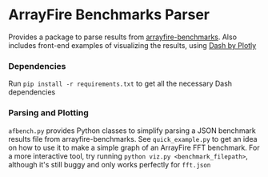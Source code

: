 # ArrayFire Benchmarks Parser
Provides a package to parse results from [arrayfire-benchmarks](https://github.com/umar456/arrayfire-benchmarks). Also includes front-end examples of visualizing the results, using [Dash by Plotly](https://plot.ly/products/dash/)

### Dependencies
Run `pip install -r requirements.txt` to get all the necessary Dash dependencies

### Parsing and Plotting
`afbench.py` provides Python classes to simplify parsing a JSON benchmark results file from arrayfire-benchmarks. See `quick_example.py` to get an idea on how to use it to make a simple graph of an ArrayFire FFT benchmark. For a more interactive tool, try running `python viz.py <benchmark_filepath>`, although it's still buggy and only works perfectly for `fft.json`
